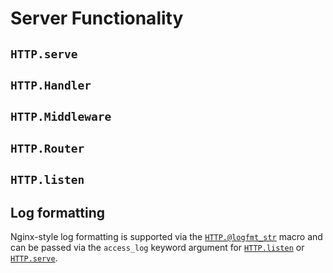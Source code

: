 # Server Functionality

## `HTTP.serve`

## `HTTP.Handler`

## `HTTP.Middleware`

## `HTTP.Router`

## `HTTP.listen`

## Log formatting

Nginx-style log formatting is supported via the [`HTTP.@logfmt_str`](@ref) macro and can be passed via the `access_log` keyword argument for [`HTTP.listen`](@ref) or [`HTTP.serve`](@ref).
